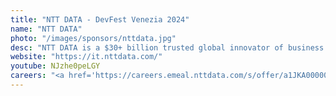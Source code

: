 ```yaml
---
title: "NTT DATA - DevFest Venezia 2024"
name: "NTT DATA"
photo: "/images/sponsors/nttdata.jpg"
desc: "NTT DATA is a $30+ billion trusted global innovator of business and technology services. We serve 75% of the Fortune Global 100 and are committed to helping clients innovate, optimize and transform for long-term success. We invest over $3.6 billion each year in R&D to help organizations and society move confidently and sustainably into the digital future. As a Global Top Employer, we have diverse experts in more than 50 countries and a robust partner ecosystem of established and start-up companies. Our services include business and technology consulting, data and artificial intelligence, industry solutions, as well as the development, implementation and management of applications, infrastructure, and connectivity. We are also one of the leading providers of digital and AI infrastructure in the world. NTT DATA is part of NTT Group and headquartered in Tokyo. Visit us at nttdata.com"
website: "https://it.nttdata.com/"
youtube: NJzhe0peLGY
careers: "<a href='https://careers.emeal.nttdata.com/s/offer/a1JKA000000TOSP2A4/talia-2024-evento-gdg-venezia-ca-foscari-16112024?language=it'>https://careers.emeal.nttdata.com/s/offer/a1JKA000000TOSP2A4/talia-2024-evento-gdg-venezia-ca-foscari-16112024?language=it</a>"
---
```

